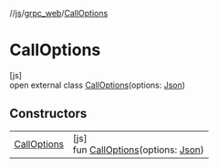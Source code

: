 //[js](../../../index.md)/[grpc_web](../index.md)/[CallOptions](index.md)

# CallOptions

[js]\
open external class [CallOptions](index.md)(options: [Json](https://kotlinlang.org/api/latest/jvm/stdlib/kotlin.js/-json/index.html))

## Constructors

| | |
|---|---|
| [CallOptions](-call-options.md) | [js]<br>fun [CallOptions](-call-options.md)(options: [Json](https://kotlinlang.org/api/latest/jvm/stdlib/kotlin.js/-json/index.html)) |
